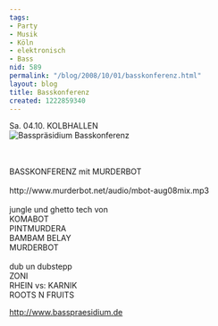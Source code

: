 ```yaml
---
tags:
- Party
- Musik
- Köln
- elektronisch
- Bass
nid: 589
permalink: "/blog/2008/10/01/basskonferenz.html"
layout: blog
title: Basskonferenz
created: 1222859340
---
```

<p>Sa. 04.10. KOLBHALLEN<br /> <img alt="Basspr&auml;sidium Basskonferenz" src="/sites/default/files/6986332.jpg" /></p><!--break--> <p><br /><br /> BASSKONFERENZ mit MURDERBOT<br /><br /> http://www.murderbot.net/audio/mbot-aug08mix.mp3<br /><br /> jungle und ghetto tech von<br /> KOMABOT<br /> PINTMURDERA<br /> BAMBAM BELAY<br /> MURDERBOT<br /><br /> dub un dubstepp<br /> ZONI<br /> RHEIN vs: KARNIK<br /> ROOTS N FRUITS</p><a href="http://www.basspraesidium.de"> http://www.basspraesidium.de</a>
